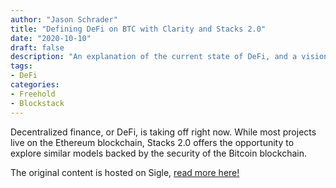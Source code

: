 ```yaml
---
author: "Jason Schrader"
title: "Defining DeFi on BTC with Clarity and Stacks 2.0"
date: "2020-10-10"
draft: false
description: "An explanation of the current state of DeFi, and a vision of how the stacks blockchain and clarity programming language provide the opportunity to revolutionize the industry backed by the security of Bitcoin."
tags:
- DeFi
categories:
- Freehold
- Blockstack
---
```


Decentralized finance, or DeFi, is taking off right now. While most projects live on the Ethereum blockchain, Stacks 2.0 offers the opportunity to explore similar models backed by the security of the Bitcoin blockchain.

The original content is hosted on Sigle, [read more here!](https://app.sigle.io/whoabuddy.id.blockstack/X9C2GgqvNQUl1azFGsWvF)